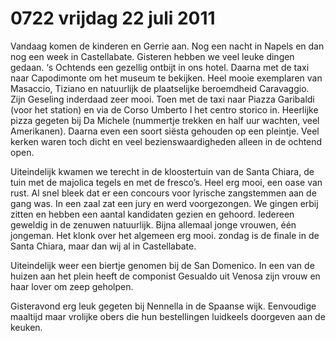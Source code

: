 # 0722 vrijdag 22 juli 2011
Vandaag komen de kinderen en Gerrie aan. Nog een nacht in Napels en dan nog een week in Castellabate. Gisteren hebben we veel leuke dingen gedaan. ‘s Ochtends een gezellig ontbijt in ons hotel. Daarna met de taxi naar Capodimonte om het museum te bekijken. Heel mooie exemplaren van Masaccio, Tiziano en natuurlijk de plaatselijke beroemdheid Caravaggio. Zijn Geseling inderdaad zeer mooi. Toen met de taxi naar Piazza Garibaldi (voor het station) en via de Corso Umberto I het centro storico in. Heerlijke pizza gegeten bij Da Michele (nummertje trekken en half uur wachten, veel Amerikanen). Daarna even een soort siësta gehouden op een pleintje. Veel kerken waren toch dicht en veel bezienswaardigheden alleen in de ochtend open.

Uiteindelijk kwamen we terecht in de kloostertuin van de Santa Chiara, de tuin met de majolica tegels en met de fresco’s. Heel erg mooi, een oase van rust. Al snel bleek dat er een concours voor lyrische zangstemmen aan de gang was. In een zaal zat een jury en werd voorgezongen. We gingen erbij zitten en hebben een aantal kandidaten gezien en gehoord. Iedereen geweldig in de zenuwen natuurlijk. Bijna allemaal jonge vrouwen, één jongeman. Het klonk over het algemeen erg mooi. zondag is de finale in de Santa Chiara, maar dan wij al in Castellabate.

Uiteindelijk weer een biertje genomen bij de San Domenico. In een van de huizen aan het plein heeft de componist Gesualdo uit Venosa zijn vrouw en haar lover om zeep geholpen.

Gisteravond erg leuk gegeten bij Nennella in de Spaanse wijk. Eenvoudige maaltijd maar vrolijke obers die hun bestellingen luidkeels doorgeven aan de keuken.